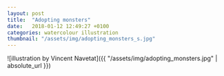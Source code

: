 ```yaml
---
layout: post
title:  "Adopting monsters"
date:   2018-01-12 12:49:27 +0100
categories: watercolour illustration
thumbnail: "/assets/img/adopting_monsters_s.jpg"
---
```

![illustration by Vincent Navetat]({{ "/assets/img/adopting_monsters.jpg" | absolute_url }})
